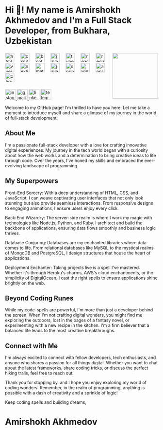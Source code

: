 <h1 align="left">Hi 👋! My name is Amirshokh Akhmedov and I'm a Full Stack Developer, from Bukhara, Uzbekistan</h1>

###

<img align="right" height="150" src="https://i.imgflip.com/65efzo.gif"  />

###

<div align="left">
  <img src="https://cdn.jsdelivr.net/gh/devicons/devicon/icons/html5/html5-original.svg" height="30" alt="html5 logo"  />
  <img width="12" />
  <img src="https://cdn.jsdelivr.net/gh/devicons/devicon/icons/css3/css3-original.svg" height="30" alt="css3 logo"  />
  <img width="12" />
  <img src="https://cdn.jsdelivr.net/gh/devicons/devicon/icons/bootstrap/bootstrap-original.svg" height="30" alt="bootstrap logo"  />
  <img width="12" />
  <img src="https://cdn.jsdelivr.net/gh/devicons/devicon/icons/javascript/javascript-original.svg" height="30" alt="javascript logo"  />
  <img width="12" />
  <img src="https://cdn.jsdelivr.net/gh/devicons/devicon/icons/typescript/typescript-original.svg" height="30" alt="typescript logo"  />
  <img width="12" />
  <img src="https://cdn.jsdelivr.net/gh/devicons/devicon/icons/react/react-original.svg" height="30" alt="react logo"  />
  <img width="12" />
  <img src="https://cdn.jsdelivr.net/gh/devicons/devicon/icons/redux/redux-original.svg" height="30" alt="redux logo"  />
  <img width="12" />
  <img src="https://cdn.jsdelivr.net/gh/devicons/devicon/icons/vuejs/vuejs-original.svg" height="30" alt="vuejs logo"  />
  <img width="12" />
  <img src="https://cdn.jsdelivr.net/gh/devicons/devicon/icons/nextjs/nextjs-original.svg" height="30" alt="nextjs logo"  />
  <img width="12" />
  <img src="https://cdn.jsdelivr.net/gh/devicons/devicon/icons/materialui/materialui-original.svg" height="30" alt="materialui logo"  />
  <img width="12" />
  <img src="https://cdn.jsdelivr.net/gh/devicons/devicon/icons/java/java-original.svg" height="30" alt="java logo"  />
  <img width="12" />
  <img src="https://cdn.jsdelivr.net/gh/devicons/devicon/icons/spring/spring-original.svg" height="30" alt="spring logo"  />
  <img width="12" />
  <img src="https://cdn.jsdelivr.net/gh/devicons/devicon/icons/windows8/windows8-original.svg" height="30" alt="windows8 logo"  />
  <img width="12" />
  <img src="https://cdn.jsdelivr.net/gh/devicons/devicon/icons/apple/apple-original.svg" height="30" alt="apple logo"  />
  <img width="12" />
  <img src="https://cdn.jsdelivr.net/gh/devicons/devicon/icons/chrome/chrome-original.svg" height="30" alt="chrome logo"  />
</div>

###

<div align="left">
  <a href="https://www.instagram.com/emris__06/?next=%2F" target="_blank">
    <img src="https://img.shields.io/static/v1?message=Instagram&logo=instagram&label=&color=E4405F&logoColor=white&labelColor=&style=for-the-badge" height="35" alt="instagram logo"  />
  </a>
  <a href="amirshohakhmedov@gmail.com" target="_blank">
    <img src="https://img.shields.io/static/v1?message=Gmail&logo=gmail&label=&color=D14836&logoColor=white&labelColor=&style=for-the-badge" height="35" alt="gmail logo"  />
  </a>
  <img src="https://img.shields.io/static/v1?message=LinkedIn&logo=linkedin&label=&color=0077B5&logoColor=white&labelColor=&style=for-the-badge" height="35" alt="linkedin logo"  />
  <a href="https://t.me/Emris_06" target="_blank">
    <img src="https://img.shields.io/static/v1?message=Telegram&logo=telegram&label=&color=2CA5E0&logoColor=white&labelColor=&style=for-the-badge" height="35" alt="telegram logo"  />
  </a>
</div>

<p>Welcome to my GitHub page! I'm thrilled to have you here. Let me take a moment to introduce myself and share a glimpse of my journey in the world of full-stack development.
</p>
<h2>About Me</h2>
<p>I'm a passionate full-stack developer with a love for crafting innovative digital experiences. My journey in the tech world began with a curiosity about how the web works and a determination to bring creative ideas to life through code. Over the years, I've honed my skills and embraced the ever-evolving landscape of programming.</p>

<h2>My Superpowers</h2>
Front-End Sorcery: With a deep understanding of HTML, CSS, and JavaScript, I can weave captivating user interfaces that not only look stunning but also provide seamless interactions. From responsive designs to engaging animations, I ensure users enjoy every click.

Back-End Wizardry: The server-side realm is where I work my magic with technologies like Node.js, Python, and Ruby. I architect and build the backbone of applications, ensuring data flows smoothly and business logic thrives.

Database Conjuring: Databases are my enchanted libraries where data comes to life. From relational databases like MySQL to the mystical realms of MongoDB and PostgreSQL, I design structures that house the heart of applications.

Deployment Enchanter: Taking projects live is a spell I've mastered. Whether it's through Heroku's charms, AWS's cloud enchantments, or the simplicity of DigitalOcean, I cast the right spells to ensure applications shine brightly on the web.

<h2>Beyond Coding Runes</h2>
While my code-spells are powerful, I'm more than just a developer behind the screen. When I'm not crafting digital wonders, you might find me exploring the outdoors, lost in the pages of a fantasy novel, or experimenting with a new recipe in the kitchen. I'm a firm believer that a balanced life leads to the most creative breakthroughs.

<h2>Connect with Me</h2>

I'm always excited to connect with fellow developers, tech enthusiasts, and anyone who shares a passion for all things digital. Whether you want to chat about the latest frameworks, share coding tricks, or discuss the perfect hiking trails, feel free to reach out.

Thank you for stopping by, and I hope you enjoy exploring my world of coding wonders. Remember, in the realm of programming, anything is possible with a dash of creativity and a sprinkle of logic!

Keep coding spells and building dreams,

<h1>Amirshokh Akhmedov</h1>


###
